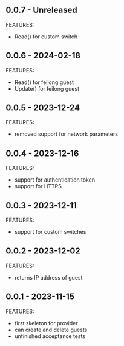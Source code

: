 ## 0.0.7 - Unreleased

FEATURES:
 * Read() for custom switch


## 0.0.6 - 2024-02-18

FEATURES:
 * Read() for feilong guest
 * Update() for feilong guest


## 0.0.5 - 2023-12-24

FEATURES:
 * removed support for network parameters


## 0.0.4 - 2023-12-16

FEATURES:
 * support for authentication token
 * support for HTTPS


## 0.0.3 - 2023-12-11

FEATURES:
 * support for custom switches


## 0.0.2 - 2023-12-02

FEATURES:
 * returns IP address of guest


## 0.0.1 - 2023-11-15

FEATURES:
 * first skeleton for provider
 * can create and delete guests
 * unfinished acceptance tests
